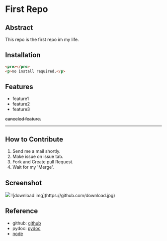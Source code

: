 <h1></h1>

# First Repo

## Abstract

This repo is the first repo im my life.

## Installation

```html
<pre></pre>
<p>no install required.</p>
```

## Features

- feature1
- feature2
- feature3

~~canceled feature.~~

---

## How to Contribute

1. Send me a mail shortly.
2. Make issue on issue tab.
3. Fork and Create pull Request.
4. Wait for my 'Merge'.

## Screenshot

<img src="https://github.com/download.jpg">
![download img](https://github.com/download.jpg)

## Reference

- github: [github](https:github.com/)
- pydoc: [pydoc](https://docs.python.org/)
- [node](https://www.nodejs.org/)

